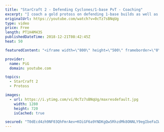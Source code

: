 ```yaml
---
title: "StarCraft 2 - Defending Cyclones/1-base PvT - Coaching"
excerpt: "I coach a gold protoss on defending 1-base builds as well as his macro play -- Watch live at https://www.twitch.tv/x5_pig"
originalUrl: https://youtube.com/watch?v=0cTz7sBNqUg
type: video
price: Free
length: PT1H4M43S
publishedDateTime: 2018-12-21T08:42:45Z
heat: 50

featuredContent: "<iframe width=\"800\" height=\"500\" frameborder=\"0\" src=\"https://www.youtube.com/embed/0cTz7sBNqUg\" allow=\"accelerometer; autoplay; encrypted-media; gyroscope; picture-in-picture\" allowfullscreen></iframe>"

provider:
  name: PiG
  domain: youtube.com

topics:
  - StarCraft 2
  - Protoss

images:
  - url: https://i.ytimg.com/vi/0cTz7sBNqUg/maxresdefault.jpg
    width: 1280
    height: 720
    isCached: true

secured: "T0dEcd4zh9NF03QhFmrAev+KOiGF6a9YNDKgQw5RhzdMk8ONNLY9egIbeFaIWjwptNjyBmq0w6uulKVyh6Gn1hk4VfJO6CcxKxpwhnp6N5e9scUEZ+1GF6STRHFztmBfn2WN8Y6y2eoM8WiaCZofiU1jZjdIA/KZPMp/ZU2tooj5/1DtOGlmgG6lcs+oBQChwWKqi9ncs1Gn0Faa3w7TCO7YEovlp/c8eUIaoQtrMTzIgKmz+TpkTKQPFgu9ACUcR38Ru4a2sOQMgg1Kb8AP48lnJY4g+sLfz1FMtKM7gy6FDvGvgKgjlCv4/AZgUYxXVXOX65WdmhjCUBL7fhf+yvOjUMUL0XH2MXEtQDE52htS2tKLiyjyXkZL6zB2YT8UoU7EmhLHvQ7cMXaqR0LX/yXgJ4953hzCUpUItH5IK2E=;bASDkwECoBIv4M4/Vh5laA=="
---
```


